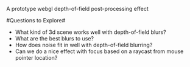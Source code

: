 A prototype webgl depth-of-field post-processing effect

#Questions to Explore#

* What kind of 3d scene works well with depth-of-field blurs?
* What are the best blurs to use?
* How does noise fit in well with depth-of-field blurring?
* Can we do a nice effect with focus based on a raycast from mouse pointer location?
